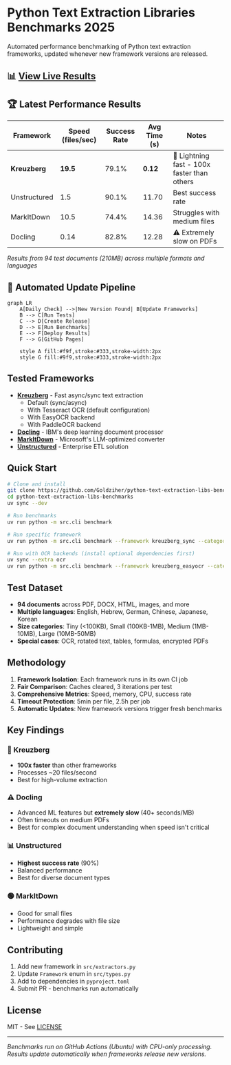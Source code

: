 # Python Text Extraction Libraries Benchmarks 2025

Automated performance benchmarking of Python text extraction frameworks, updated whenever new framework versions are released.

## 📊 [View Live Results](https://goldziher.github.io/python-text-extraction-libs-benchmarks/)

## 🏆 Latest Performance Results

| Framework     | Speed (files/sec) | Success Rate | Avg Time (s) | Notes                                       |
| ------------- | ----------------- | ------------ | ------------ | ------------------------------------------- |
| **Kreuzberg** | **19.5**          | 79.1%        | **0.12**     | 🚀 Lightning fast - 100x faster than others |
| Unstructured  | 1.5               | 90.1%        | 11.70        | Best success rate                           |
| MarkItDown    | 10.5              | 74.4%        | 14.36        | Struggles with medium files                 |
| Docling       | 0.14              | 82.8%        | 12.28        | ⚠️ Extremely slow on PDFs                   |

*Results from 94 test documents (210MB) across multiple formats and languages*

## 🔄 Automated Update Pipeline

```mermaid
graph LR
    A[Daily Check] -->|New Version Found| B[Update Frameworks]
    B --> C[Run Tests]
    C --> D[Create Release]
    D --> E[Run Benchmarks]
    E --> F[Deploy Results]
    F --> G[GitHub Pages]

    style A fill:#f9f,stroke:#333,stroke-width:2px
    style G fill:#9f9,stroke:#333,stroke-width:2px
```

## Tested Frameworks

- **[Kreuzberg](https://github.com/Goldziher/kreuzberg)** - Fast async/sync text extraction
    - Default (sync/async)
    - With Tesseract OCR (default configuration)
    - With EasyOCR backend
    - With PaddleOCR backend
- **[Docling](https://github.com/docling-project/docling)** - IBM's deep learning document processor
- **[MarkItDown](https://github.com/microsoft/markitdown)** - Microsoft's LLM-optimized converter
- **[Unstructured](https://github.com/Unstructured-IO/unstructured)** - Enterprise ETL solution

## Quick Start

```bash
# Clone and install
git clone https://github.com/Goldziher/python-text-extraction-libs-benchmarks
cd python-text-extraction-libs-benchmarks
uv sync --dev

# Run benchmarks
uv run python -m src.cli benchmark

# Run specific framework
uv run python -m src.cli benchmark --framework kreuzberg_sync --category small

# Run with OCR backends (install optional dependencies first)
uv sync --extra ocr
uv run python -m src.cli benchmark --framework kreuzberg_easyocr --category images
```

## Test Dataset

- **94 documents** across PDF, DOCX, HTML, images, and more
- **Multiple languages**: English, Hebrew, German, Chinese, Japanese, Korean
- **Size categories**: Tiny (\<100KB), Small (100KB-1MB), Medium (1MB-10MB), Large (10MB-50MB)
- **Special cases**: OCR, rotated text, tables, formulas, encrypted PDFs

## Methodology

1. **Framework Isolation**: Each framework runs in its own CI job
1. **Fair Comparison**: Caches cleared, 3 iterations per test
1. **Comprehensive Metrics**: Speed, memory, CPU, success rate
1. **Timeout Protection**: 5min per file, 2.5h per job
1. **Automatic Updates**: New framework versions trigger fresh benchmarks

## Key Findings

### 🚀 Kreuzberg

- **100x faster** than other frameworks
- Processes ~20 files/second
- Best for high-volume extraction

### ⚠️ Docling

- Advanced ML features but **extremely slow** (40+ seconds/MB)
- Often timeouts on medium PDFs
- Best for complex document understanding when speed isn't critical

### 📊 Unstructured

- **Highest success rate** (90%)
- Balanced performance
- Best for diverse document types

### 🟢 MarkItDown

- Good for small files
- Performance degrades with file size
- Lightweight and simple

## Contributing

1. Add new framework in `src/extractors.py`
1. Update `Framework` enum in `src/types.py`
1. Add to dependencies in `pyproject.toml`
1. Submit PR - benchmarks run automatically

## License

MIT - See [LICENSE](LICENSE)

______________________________________________________________________

*Benchmarks run on GitHub Actions (Ubuntu) with CPU-only processing. Results update automatically when frameworks release new versions.*
